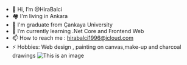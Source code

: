 


- 👋 Hi, I’m @HiraBalci
- 🏘 I'm living in Ankara
- 🏫 I'm graduate from Çankaya University
- 🌱 I’m currently learning .Net Core and Frontend Web
- 📫 How to reach me : hirabalci1996@icloud.com
- ⚡ Hobbies: Web design , painting on canvas,make-up and charcoal drawings
![This is an image](https://prodigits.co.uk/thumbs/wallpapers/p2/anime/12/1dc05d7012331358.jpg)
